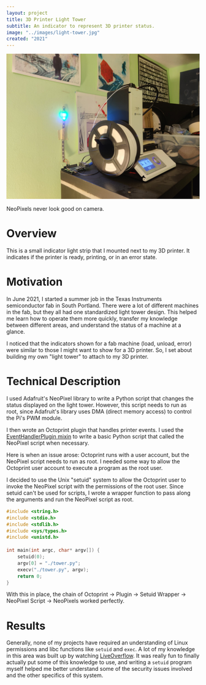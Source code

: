 ```yaml
---
layout: project
title: 3D Printer Light Tower
subtitle: An indicator to represent 3D printer status.
image: "../images/light-tower.jpg"
created: "2021"
---
```


![](../images/light-tower.jpg)

<Caption>NeoPixels never look good on camera.</Caption>

# Overview

This is a small indicator light strip that I mounted next to my 3D printer.
It indicates if the printer is ready, printing, or in an error state.

# Motivation

In June 2021, I started a summer job in the Texas Instruments semiconductor
fab in South Portland. There were a lot of different machines in the fab, but
they all had one standardized light tower design. This helped me learn how to
operate them more quickly, transfer my knowledge between different areas, and
understand the status of a machine at a glance.

I noticed that the indicators shown for a fab machine (load, unload,
error) were similar to those I might want to show for a 3D printer. So, I set
about building my own "light tower" to attach to my 3D printer.

# Technical Description

I used Adafruit's NeoPixel library to write a Python script that changes the
status displayed on the light tower. However, this script needs to run as root,
since Adafruit's library uses DMA (direct memory access) to control the Pi's
PWM module.

I then wrote an Octoprint plugin that handles printer events. I used the
[EventHandlerPlugin mixin](https://docs.octoprint.org/en/master/plugins/mixins.html#eventhandlerplugin)
to write a basic Python script that called the NeoPixel script when necessary.

Here is when an issue arose: Octoprint runs with a user account, but the
NeoPixel script needs to run as root. I needed some way to allow the Octoprint
user account to execute a program as the root user.

I decided to use the Unix "setuid" system to allow the Octoprint user to
invoke the NeoPixel script with the permissions of the root user. Since setuid
can't be used for scripts, I wrote a wrapper function to pass along the
arguments and run the NeoPixel script as root.

```c
#include <string.h>
#include <stdio.h>
#include <stdlib.h>
#include <sys/types.h>
#include <unistd.h>

int main(int argc, char* argv[]) {
    setuid(0);
    argv[0] = "./tower.py";
    execv("./tower.py", argv);
    return 0;
}
```

With this in place, the chain of Octoprint -> Plugin -> Setuid Wrapper -> NeoPixel Script -> NeoPixels
worked perfectly.

# Results

Generally, none of my projects have required an understanding of Linux permissions
and libc functions like `setuid` and `exec`. A lot of my knowledge in this area
was built up by watching [LiveOverflow](https://www.youtube.com/channel/UClcE-kVhqyiHCcjYwcpfj9w).
It was really fun to finally actually put some of this knowledge to use, and
writing a `setuid` program myself helped me better understand some of the security
issues involved and the other specifics of this system.
